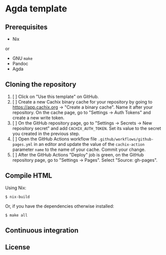 # Agda template

## Prerequisites

- Nix

or

- GNU `make`
- Pandoc
- Agda

## Cloning the repository

1. [ ] Click on "Use this template" on GitHub.
2. [ ] Create a new Cachix binary cache for your repository by going to https://app.cachix.org → "Create a binary cache".
       Name it after your repository.
       On the cache page, go to "Settings → Auth Tokens" and create a new write token.
3. [ ] On the GitHub repository page, go to "Settings → Secrets → New repository secret" and add `CACHIX_AUTH_TOKEN`.
       Set its value to the secret you created in the previous step.
4. [ ] Open the GitHub Actions workflow file `.github/workflows/github-pages.yml` in an editor and update the value of the `cachix-action` parameter `name` to the name of your cache.
       Commit your change.
5. [ ] After the GitHub Actions "Deploy" job is green, on the GitHub repository page, go to "Settings → Pages".
       Select "Source: gh-pages".

## Compile HTML

Using Nix:

```shellsession
$ nix-build
```

Or, if you have the dependencies otherwise installed:

```shellsession
$ make all
```

## Continuous integration

## License
